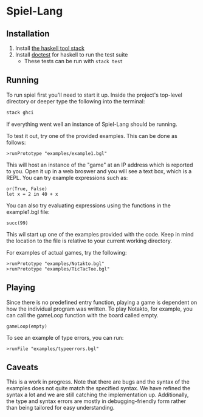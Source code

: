 # Spiel-Lang

## Installation
1. Install [the haskell tool stack](https://docs.haskellstack.org/en/stable/install_and_upgrade/)
2. Install [doctest](https://hackage.haskell.org/package/doctest) for haskell to run the test suite
   * These tests can be run with `stack test`

## Running

To run spiel first you'll need to start it up. Inside the project's top-level directory or deeper type the following into the terminal:
```bash
stack ghci
```

If everything went well an instance of Spiel-Lang should be running.

To test it out, try one of the provided examples. This can be done as follows:
```
>runPrototype "examples/example1.bgl"
```
This will host an instance of the "game" at an IP address which is reported to you. Open it up in a web broswer and you will see a text box, which is a REPL. You can try example expressions such as: 

```
or(True, False)
let x = 2 in 40 + x 
```
You can also try evaluating expressions using the functions in the example1.bgl file: 
```
succ(99) 
```


This wil start up one of the examples provided with the code. Keep in mind the location to the file is relative to your current working directory.

For examples of actual games, try the following:
```
>runPrototype "examples/Notakto.bgl"
>runPrototype "examples/TicTacToe.bgl"
```
## Playing

Since there is no predefined entry function, playing a game is dependent on how the individual program was written. To play Notakto, for example, you can call the gameLoop function with the board called empty. 
```
gameLoop(empty)
```

To see an example of type errors, you can run:
```
>runFile "examples/typeerrors.bgl"
```

## Caveats 

This is a work in progress. Note that there are bugs and the syntax of the examples does not quite match the specified syntax. We have refined the syntax a lot and we are still catching the implementation up. Additionally, the type and syntax errors are mostly in debugging-friendly form rather than being tailored for easy understanding. 
